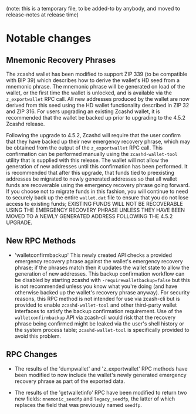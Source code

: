 (note: this is a temporary file, to be added-to by anybody, and moved to
release-notes at release time)

Notable changes
===============

Mnemonic Recovery Phrases
-------------------------

The zcashd wallet has been modified to support ZIP 339 (to be compatible with BIP 39)
which describes how to derive the wallet's HD seed from a mnemonic phrase.
The mnemonic phrase will be generated on load of the wallet, or the first time
the wallet is unlocked, and is available via the `z_exportwallet` RPC call. All
new addresses produced by the wallet are now derived from this seed using the
HD wallet functionality described in ZIP 32 and ZIP 316. For users upgrading an
existing Zcashd wallet, it is recommended that the wallet be backed up prior to
upgrading to the 4.5.2 Zcashd release.

Following the upgrade to 4.5.2, Zcashd will require that the user confirm that
they have backed up their new emergency recovery phrase, which may be obtained
from the output of the `z_exportwallet` RPC call. This confirmation can be
performed manually using the `zcashd-wallet-tool` utility that is supplied with
this release.  The wallet will not allow the generation of new addresses until
this confirmation has been performed. It is recommended that after this
upgrade, that funds tied to preexisting addresses be migrated to newly
generated addresses so that all wallet funds are recoverable using the
emergency recovery phrase going forward.  If you choose not to migrate funds in
this fashion, you will continue to need to securely back up the entire
`wallet.dat` file to ensure that you do not lose access to existing funds;
EXISTING FUNDS WILL NOT BE RECOVERABLE USING THE EMERGENCY RECOVERY PHRASE
UNLESS THEY HAVE BEEN MOVED TO A NEWLY GENERATED ADDRESS FOLLOWING THE 4.5.2
UPGRADE.

New RPC Methods
---------------

- 'walletconfirmbackup' This newly created API checks a provided emergency
  recovery phrase against the wallet's emergency recovery phrase; if the phrases
  match then it updates the wallet state to allow the generation of new addresses.
  This backup confirmation workflow can be disabled by starting zcashd with 
  `-requirewalletbackup=false` but this is not recommended unless you know what
  you're doing (and have otherwise backed up the wallet's recovery phrase anyway).
  For security reasons, this RPC method is not intended for use via zcash-cli 
  but is provided to enable `zcashd-wallet-tool` and other third-party wallet 
  interfaces to satisfy the backup confirmation requirement. Use of the 
  `walletconfirmbackup` API via zcash-cli would risk that the recovery phrase 
  being confirmed might be leaked via the user's shell history or the system
  process table; `zcashd-wallet-tool` is specifically provided to avoid this
  problem.

RPC Changes
-----------

- The results of the 'dumpwallet' and 'z_exportwallet' RPC methods have been modified
  to now include the wallet's newly generated emergency recovery phrase as part of the
  exported data.

- The results of the 'getwalletinfo' RPC have been modified to return two new fields:
  `mnemonic_seedfp` and `legacy_seedfp`, the latter of which replaces the field that
  was previously named `seedfp`. 
